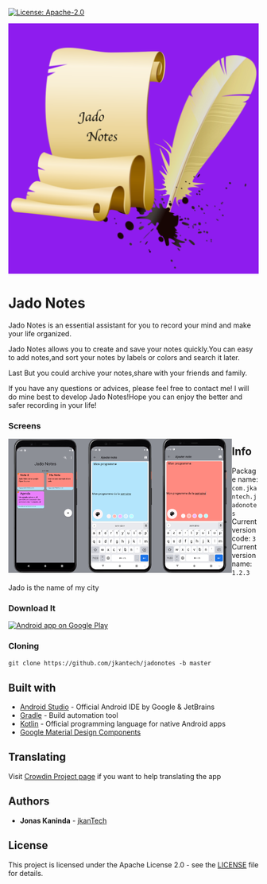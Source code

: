 
[![License: Apache-2.0](https://img.shields.io/badge/License-Apache%202.0-yellow.svg)](http://www.apache.org/licenses/LICENSE-2.0)


![Logo](https://github.com/jkanTech/Jadonotes/blob/master/app/src/main/ic_launcher-playstore.png)
# Jado Notes
Jado Notes is an essential assistant for you to record your mind and make your life organized.

Jado Notes allows you to create and save your notes quickly.You can easy to add notes,and sort your notes by labels or colors and search it later.

Last But  you could archive your notes,share with your friends and family.

 If you have any questions or advices, please feel free to contact me! I will do mine best to develop Jado Notes!Hope you can enjoy the better and safer recording in your life!
 
### Screens

<img src="https://github.com/jkanTech/jadonotes/blob/master/screenshots/Jado.jpg" align="left" width="150px"/>
<img src="https://github.com/jkanTech/jadonotes/blob/master/screenshots/Jado1.jpg" align="left" width="150px"/>
<img src="https://github.com/jkanTech/jadonotes/blob/master/screenshots/Jado2.jpg" align="left" width="150px"/>

## Info
* Package name: `com.jkantech.jadonotes`
* Current version code:  `3`
* Current version name: `1.2.3`

Jado is the name of my city

### Download It
<a href="https://play.google.com/store/apps/details?id=com.jkantech.jadonotes">
  <img alt="Android app on Google Play" src="https://developer.android.com/images/brand/en_app_rgb_wo_45.png" />
</a>




### Cloning

```
git clone https://github.com/jkantech/jadonotes -b master
```

## Built with

* [Android Studio](https://developer.android.com/studio) - Official Android IDE by Google & JetBrains
* [Gradle](https://github.com/gradle/gradle) - Build automation tool
* [Kotlin](https://kotlinlang.org/) - Official programming language for native Android apps
* [Google Material Design Components](https://material.io/develop/android/docs/getting-started/) 



## Translating

Visit [Crowdin Project page](https://crowdin.com/project/jadonotes) if you want to help translating the app


## Authors

* **Jonas Kaninda**  - [jkanTech](https://github.com/jkantech)


## License

This project is licensed under the Apache License 2.0 - see the [LICENSE](LICENSE) file for details.
